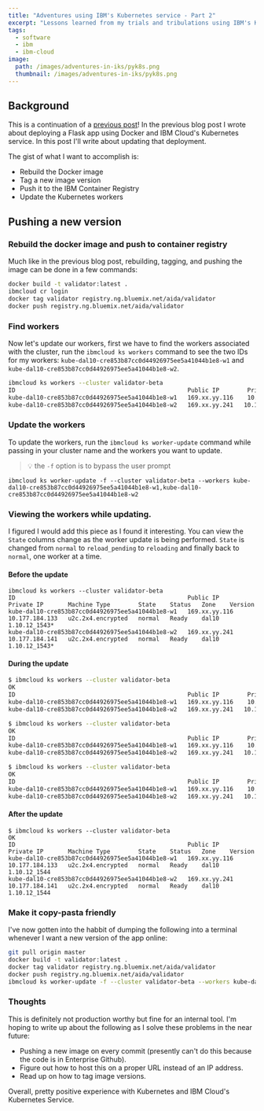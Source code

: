```yaml
---
title: "Adventures using IBM's Kubernetes service - Part 2"
excerpt: "Lessons learned from my trials and tribulations using IBM's Kubenetes service"
tags:
  - software
  - ibm
  - ibm-cloud
image:
  path: /images/adventures-in-iks/pyk8s.png
  thumbnail: /images/adventures-in-iks/pyk8s.png
---
```


## Background

This is a continuation of a [previous post](http://www.stevemar.net/adventures-in-iks-part1/)! In the previous blog post I wrote about deploying a Flask app using Docker and IBM Cloud's Kubernetes service. In this post I'll write about updating that deployment.

The gist of what I want to accomplish is:

* Rebuild the Docker image
* Tag a new image version
* Push it to the IBM Container Registry
* Update the Kubernetes workers

## Pushing a new version

### Rebuild the docker image and push to container registry

Much like in the previous blog post, rebuilding, tagging, and pushing the image can be done in a few commands:

```bash
docker build -t validator:latest .
ibmcloud cr login
docker tag validator registry.ng.bluemix.net/aida/validator
docker push registry.ng.bluemix.net/aida/validator
```

### Find workers

Now let's update our workers, first we have to find the workers associated with the cluster, run the `ibmcloud ks workers` command to see the two IDs for my workers: `kube-dal10-cre853b87cc0d44926975ee5a41044b1e8-w1` and `kube-dal10-cre853b87cc0d44926975ee5a41044b1e8-w2`.

```bash
ibmcloud ks workers --cluster validator-beta
ID                                                 Public IP        Private IP       Machine Type        State    Status   Zone    Version
kube-dal10-cre853b87cc0d44926975ee5a41044b1e8-w1   169.xx.yy.116    10.177.184.133   u2c.2x4.encrypted   normal   Ready    dal10   1.10.12_1543*
kube-dal10-cre853b87cc0d44926975ee5a41044b1e8-w2   169.xx.yy.241   10.177.184.141   u2c.2x4.encrypted   normal   Ready    dal10   1.10.12_1543*
```

### Update the workers

To update the workers, run the `ibmcloud ks worker-update` command while passing in your cluster name and the workers you want to update.

> :bulb: the `-f` option is to bypass the user prompt

```
ibmcloud ks worker-update -f --cluster validator-beta --workers kube-dal10-cre853b87cc0d44926975ee5a41044b1e8-w1,kube-dal10-cre853b87cc0d44926975ee5a41044b1e8-w2
```

### Viewing the workers while updating.

I figured I would add this piece as I found it interesting. You can view the `State` columns change as the worker update is being performed. `State` is changed from `normal` to `reload_pending` to `reloading` and finally back to `normal`, one worker at a time.

#### Before the update

```
ibmcloud ks workers --cluster validator-beta
ID                                                 Public IP        Private IP       Machine Type        State    Status   Zone    Version
kube-dal10-cre853b87cc0d44926975ee5a41044b1e8-w1   169.xx.yy.116    10.177.184.133   u2c.2x4.encrypted   normal   Ready    dal10   1.10.12_1543*
kube-dal10-cre853b87cc0d44926975ee5a41044b1e8-w2   169.xx.yy.241   10.177.184.141   u2c.2x4.encrypted   normal   Ready    dal10   1.10.12_1543*
```

#### During the update

```bash
$ ibmcloud ks workers --cluster validator-beta
OK
ID                                                 Public IP        Private IP       Machine Type        State            Status   Zone    Version
kube-dal10-cre853b87cc0d44926975ee5a41044b1e8-w1   169.xx.yy.116    10.177.184.133   u2c.2x4.encrypted   reload_pending   -        dal10   1.10.12_1543 --> 1.10.12_1544 (pending)
kube-dal10-cre853b87cc0d44926975ee5a41044b1e8-w2   169.xx.yy.241   10.177.184.141   u2c.2x4.encrypted   normal           Ready    dal10   1.10.12_1543 --> 1.10.12_1544 (pending)

$ ibmcloud ks workers --cluster validator-beta
OK
ID                                                 Public IP        Private IP       Machine Type        State       Status   Zone    Version
kube-dal10-cre853b87cc0d44926975ee5a41044b1e8-w1   169.xx.yy.116    10.177.184.133   u2c.2x4.encrypted   reloading   -        dal10   1.10.12_1543 --> 1.10.12_1544 (pending)
kube-dal10-cre853b87cc0d44926975ee5a41044b1e8-w2   169.xx.yy.241   10.177.184.141   u2c.2x4.encrypted   normal      Ready    dal10   1.10.12_1543 --> 1.10.12_1544 (pending)

$ ibmcloud ks workers --cluster validator-beta
OK
ID                                                 Public IP        Private IP       Machine Type        State       Status   Zone    Version
kube-dal10-cre853b87cc0d44926975ee5a41044b1e8-w1   169.xx.yy.116    10.177.184.133   u2c.2x4.encrypted   normal      Ready    dal10   1.10.12_1544
kube-dal10-cre853b87cc0d44926975ee5a41044b1e8-w2   169.xx.yy.241   10.177.184.141   u2c.2x4.encrypted   reloading   -        dal10   1.10.12_1543 --> 1.10.12_1544 (pending)
```

#### After the update

```
$ ibmcloud ks workers --cluster validator-beta
OK
ID                                                 Public IP        Private IP       Machine Type        State    Status   Zone    Version
kube-dal10-cre853b87cc0d44926975ee5a41044b1e8-w1   169.xx.yy.116    10.177.184.133   u2c.2x4.encrypted   normal   Ready    dal10   1.10.12_1544
kube-dal10-cre853b87cc0d44926975ee5a41044b1e8-w2   169.xx.yy.241   10.177.184.141   u2c.2x4.encrypted   normal   Ready    dal10   1.10.12_1544
```

### Make it copy-pasta friendly

I've now gotten into the habbit of dumping the following into a terminal whenever I want a new version of the app online:

```bash
git pull origin master
docker build -t validator:latest .
docker tag validator registry.ng.bluemix.net/aida/validator
docker push registry.ng.bluemix.net/aida/validator
ibmcloud ks worker-update -f --cluster validator-beta --workers kube-dal10-cre853b87cc0d44926975ee5a41044b1e8-w1,kube-dal10-cre853b87cc0d44926975ee5a41044b1e8-w2
```

### Thoughts

This is definitely not production worthy but fine for an internal tool. I'm hoping to write up about the following as I solve these problems in the near future:

* Pushing a new image on every commit (presently can't do this because the code is in Enterprise Github).
* Figure out how to host this on a proper URL instead of an IP address.
* Read up on how to tag image versions.

Overall, pretty positive experience with Kubernetes and IBM Cloud's Kubernetes Service.
